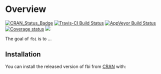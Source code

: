 
<!-- README.md is generated from README.Rmd. Please edit that file -->

# Overview

<!-- badges: start -->

[![CRAN\_Status\_Badge](https://www.r-pkg.org/badges/version/fbi)](https://cran.r-project.org/package=fbi.png)
[![Travis-CI Build
Status](https://travis-ci.org/jacobkap/fbiAPI.svg?branch=master)](https://travis-ci.org/jacobkap/fbiAPI)
[![AppVeyor Build
Status](https://ci.appveyor.com/api/projects/status/github/jacobkap/fbi?branch=master&svg=true)](https://ci.appveyor.com/project/jacobkap/fbi)
[![Coverage
status](https://codecov.io/gh/jacobkap/fbi/branch/master/graph/badge.svg)](https://codecov.io/github/jacobkap/fbi?branch=master)
[![](http://cranlogs.r-pkg.org/badges/grand-total/fbi?color=blue)](https://cran.r-project.org/package=fbi)
<!-- badges: end -->

The goal of `fbi` is to …

## Installation

You can install the released version of fbi from
[CRAN](https://CRAN.R-project.org) with:
